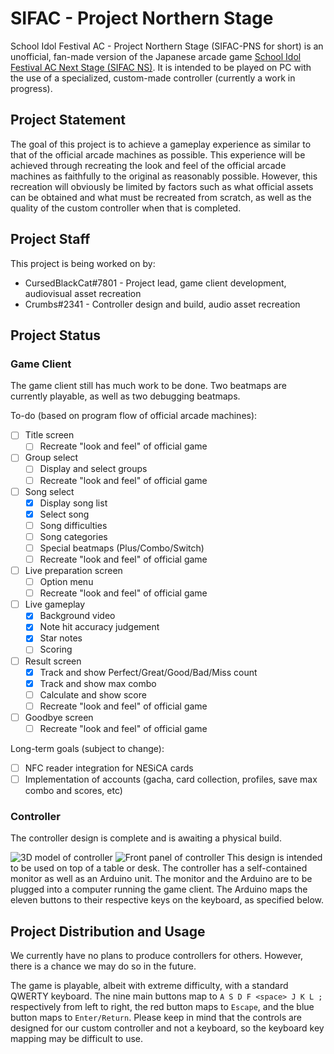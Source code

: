 # SIFAC - Project Northern Stage
School Idol Festival AC - Project Northern Stage (SIFAC-PNS for short) is an unofficial, fan-made version of the Japanese arcade game [School Idol Festival AC Next Stage (SIFAC NS)](http://www.lovelive-sifacns.jp). It is intended to be played on PC with the use of a specialized, custom-made controller (currently a work in progress).

## Project Statement
The goal of this project is to achieve a gameplay experience as similar to that of the official arcade machines as possible. This experience will be achieved through recreating the look and feel of the official arcade machines as faithfully to the original as reasonably possible. However, this recreation will obviously be limited by factors such as what official assets can be obtained and what must be recreated from scratch, as well as the quality of the custom controller when that is completed.

## Project Staff
This project is being worked on by:
* CursedBlackCat#7801 - Project lead, game client development, audiovisual asset recreation
* Crumbs#2341 - Controller design and build, audio asset recreation

## Project Status
### Game Client
The game client still has much work to be done. Two beatmaps are currently playable, as well as two debugging beatmaps.

To-do (based on program flow of official arcade machines):
- [ ] Title screen
  - [ ] Recreate "look and feel" of official game
- [ ] Group select
  - [ ] Display and select groups
  - [ ] Recreate "look and feel" of official game
- [ ] Song select
  - [x] Display song list
  - [x] Select song
  - [ ] Song difficulties
  - [ ] Song categories
  - [ ] Special beatmaps (Plus/Combo/Switch)
  - [ ] Recreate "look and feel" of official game
- [ ] Live preparation screen
  - [ ] Option menu
  - [ ] Recreate "look and feel" of official game
- [ ] Live gameplay
  - [x] Background video
  - [x] Note hit accuracy judgement
  - [x] Star notes
  - [ ] Scoring
- [ ] Result screen
  - [x] Track and show Perfect/Great/Good/Bad/Miss count
  - [x] Track and show max combo
  - [ ] Calculate and show score
  - [ ] Recreate "look and feel" of official game
- [ ] Goodbye screen
  - [ ] Recreate "look and feel" of official game

Long-term goals (subject to change):
- [ ] NFC reader integration for NESiCA cards
- [ ] Implementation of accounts (gacha, card collection, profiles, save max combo and scores, etc)

### Controller
The controller design is complete and is awaiting a physical build.

![3D model of controller](https://cdn.discordapp.com/attachments/617370153512075264/624073853873946642/unknown.png "3D model of controller")
![Front panel of controller](https://cdn.discordapp.com/attachments/617370153512075264/624120121761333248/unknown.png "Front panel of controller")
This design is intended to be used on top of a table or desk. The controller has a self-contained monitor as well as an Arduino unit. The monitor and the Arduino are to be plugged into a computer running the game client. The Arduino maps the eleven buttons to their respective keys on the keyboard, as specified below.

## Project Distribution and Usage
We currently have no plans to produce controllers for others. However, there is a chance we may do so in the future.

The game is playable, albeit with extreme difficulty, with a standard QWERTY keyboard. The nine main buttons map to `A S D F <space> J K L ;` respectively from left to right, the red button maps to `Escape`, and the blue button maps to `Enter/Return`. Please keep in mind that the controls are designed for our custom controller and not a keyboard, so the keyboard key mapping may be difficult to use.
